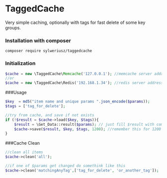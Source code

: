 TaggedCache
==============
Very simple caching, optionally with tags for fast delete of some key groups.


### Installation with composer
```
composer require sylweriusz/taggedcache
```

### Initialization
```php
$cache = new \TaggedCache\Memcache('127.0.0.1'); //memcache server address
//or
$cache = new \TaggedCache\Redis('192.168.1.34'); //redis server address
```

###Usage 
```php
$key  = md5("item name and unique params ".json_encode($params));
$tags = ['tag_for_delete'];

//try from cache, and save if not exists
if (!$result = $cache->load($key, $tags)){
    $result = \Get_Data::result($params); // just fill $result with computed data
    $cache->save($result, $key, $tags, 1200); //remember this for 1200 sec
}
```

###Cache Clean 
```php
//clean all items    
$cache->clean('all');

//if one of $params get changed do somethink like this
$cache->clean('matchingAnyTag',['tag_for_delete', 'or_another_tag']);
```
